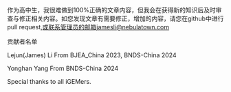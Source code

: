 作为高中生，我很难做到100%正确的文章内容，但我会在获得新的知识后及时审查与修正相关内容。如您发现文章有需要修正，增加的内容，请您在github中进行pull request,或联系管理员的邮箱jamesli@nebulatown.com

贡献者名单

Lejun(James) Li
From BJEA_China 2023, BNDS-China 2024

Yonghan Yang
From BNDS-China 2024   

Special thanks to all iGEMers.
